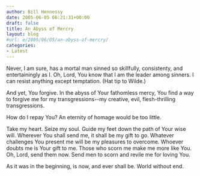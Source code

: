 ```yaml
---
author: Bill Hennessy
date: 2005-06-05 06:21:31+00:00
draft: false
title: An Abyss of Mercry
layout: blog
#url: e/2005/06/05/an-abyss-of-mercry/
categories:
- Latest
---
```


Never, I am sure, has a mortal man sinned so skillfully, consistenty, and entertainingly as I.  Oh, Lord, You know that I am the leader among sinners.  I can resist anything except temptation.  (Hat tip to Wilde.)

And yet, You forgive.   In the abyss of Your fathomless mercy, You find a way to forgive me for my transgressions--my creative, evil, flesh-thrilling transgressions.

How do I repay You?  An eternity of homage would be too little.

Take my heart.  Seize my soul.  Guide my feet down the path of Your wise will.  Wherever You shall send me, it shall be my gift to go.  Whatever challenges You present me will be my pleasures to overcome.  Whoever doubts me is Your gift to me.  Those who scorn me make me more like You.  Oh, Lord, send them now.  Send men to scorn and revile me for loving You.

As it was in the beginning, is now, and ever shall be.  World without end.  

